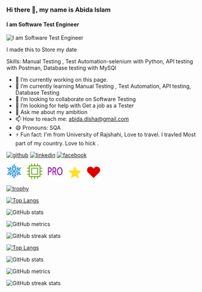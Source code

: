 ### Hi there 👋, my name is Abida Islam
#### I am Software Test Engineer
![I am Software Test Engineer](https://media.licdn.com/dms/image/D4E16AQE6S1yycLGJng/profile-displaybackgroundimage-shrink_350_1400/0/1709390914162?e=1714608000&v=beta&t=fgdlkmQcZePMDOZYuxiELGuP0P6RQnjbZogVQhegweQ)

I made this to Store my date 

Skills: Manual Testing , Test Automation-selenium with Python, API testing with Postman, Database testing with MySQl 

- 🔭 I’m currently working on this page. 
- 🌱 I’m currently learning Manual Testing , Test Automation, API testing, Database Testing 
- 👯 I’m looking to collaborate on Software Testing 
- 🤔 I’m looking for help with Get a job as a Tester 
- 💬 Ask me about my ambition  
- 📫 How to reach me: abida.disha@gmail.com 
- 😄 Pronouns: SQA 
- ⚡ Fun fact: I'm from University of Rajshahi,  Love to travel. I travled Most part of my country. Love to hick . 


[<img src='https://cdn.jsdelivr.net/npm/simple-icons@3.0.1/icons/github.svg' alt='github' height='40'>](https://github.com/AbidaIslamsqa)  [<img src='https://cdn.jsdelivr.net/npm/simple-icons@3.0.1/icons/linkedin.svg' alt='linkedin' height='40'>](https://www.linkedin.com/in/https://www.linkedin.com/in/mst-abida-islam-b149302b7/overlay/about-this-profile/?lipi=urn%3Ali%3Apage%3Ad_flagship3_profile_view_base%3BVUQ%2BXp6US8q%2FZBxYmhY5oQ%3D%3D/)  [<img src='https://cdn.jsdelivr.net/npm/simple-icons@3.0.1/icons/facebook.svg' alt='facebook' height='40'>](https://www.facebook.com/https://www.facebook.com/abidaislam.disha)  

<a href='https://archiveprogram.github.com/'><img src='https://raw.githubusercontent.com/acervenky/animated-github-badges/master/assets/acbadge.gif' width='40' height='40'></a> <a href='https://docs.github.com/en/developers'><img src='https://raw.githubusercontent.com/acervenky/animated-github-badges/master/assets/devbadge.gif' width='40' height='40'></a> <a href='https://github.com/pricing'><img src='https://raw.githubusercontent.com/acervenky/animated-github-badges/master/assets/pro.gif' width='40' height='40'></a> <a href='https://stars.github.com/'><img src='https://raw.githubusercontent.com/acervenky/animated-github-badges/master/assets/starbadge.gif' width='35' height='35'></a> <a href='https://docs.github.com/en/github/supporting-the-open-source-community-with-github-sponsors'><img src='https://raw.githubusercontent.com/acervenky/animated-github-badges/master/assets/sponsorbadge.gif' width='35' height='35'></a> 

[![trophy](https://github-profile-trophy.vercel.app/?username=AbidaIslamsqa)](https://github.com/ryo-ma/github-profile-trophy)

[![Top Langs](https://github-readme-stats.vercel.app/api/top-langs/?username=AbidaIslamsqa)](https://github.com/anuraghazra/github-readme-stats)

![GitHub stats](https://github-readme-stats.vercel.app/api?username=AbidaIslamsqa&show_icons=true&count_private=true)  

![GitHub metrics](https://metrics.lecoq.io/AbidaIslamsqa)  

![GitHub streak stats](https://streak-stats.demolab.com/?user=AbidaIslamsqa)  



[![Top Langs](https://github-readme-stats.vercel.app/api/top-langs/?username=AbidaIslamsqa)](https://github.com/anuraghazra/github-readme-stats)

![GitHub stats](https://github-readme-stats.vercel.app/api?username=AbidaIslamsqa&show_icons=true&count_private=true)  

![GitHub metrics](https://metrics.lecoq.io/AbidaIslamsqa)  

![GitHub streak stats](https://streak-stats.demolab.com/?user=AbidaIslamsqa)  


